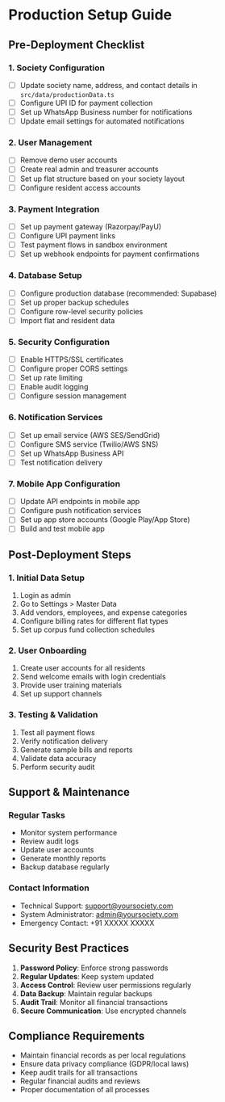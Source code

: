 # Production Setup Guide

## Pre-Deployment Checklist

### 1. Society Configuration
- [ ] Update society name, address, and contact details in `src/data/productionData.ts`
- [ ] Configure UPI ID for payment collection
- [ ] Set up WhatsApp Business number for notifications
- [ ] Update email settings for automated notifications

### 2. User Management
- [ ] Remove demo user accounts
- [ ] Create real admin and treasurer accounts
- [ ] Set up flat structure based on your society layout
- [ ] Configure resident access accounts

### 3. Payment Integration
- [ ] Set up payment gateway (Razorpay/PayU)
- [ ] Configure UPI payment links
- [ ] Test payment flows in sandbox environment
- [ ] Set up webhook endpoints for payment confirmations

### 4. Database Setup
- [ ] Configure production database (recommended: Supabase)
- [ ] Set up proper backup schedules
- [ ] Configure row-level security policies
- [ ] Import flat and resident data

### 5. Security Configuration
- [ ] Enable HTTPS/SSL certificates
- [ ] Configure proper CORS settings
- [ ] Set up rate limiting
- [ ] Enable audit logging
- [ ] Configure session management

### 6. Notification Services
- [ ] Set up email service (AWS SES/SendGrid)
- [ ] Configure SMS service (Twilio/AWS SNS)
- [ ] Set up WhatsApp Business API
- [ ] Test notification delivery

### 7. Mobile App Configuration
- [ ] Update API endpoints in mobile app
- [ ] Configure push notification services
- [ ] Set up app store accounts (Google Play/App Store)
- [ ] Build and test mobile app

## Post-Deployment Steps

### 1. Initial Data Setup
1. Login as admin
2. Go to Settings > Master Data
3. Add vendors, employees, and expense categories
4. Configure billing rates for different flat types
5. Set up corpus fund collection schedules

### 2. User Onboarding
1. Create user accounts for all residents
2. Send welcome emails with login credentials
3. Provide user training materials
4. Set up support channels

### 3. Testing & Validation
1. Test all payment flows
2. Verify notification delivery
3. Generate sample bills and reports
4. Validate data accuracy
5. Perform security audit

## Support & Maintenance

### Regular Tasks
- Monitor system performance
- Review audit logs
- Update user accounts
- Generate monthly reports
- Backup database regularly

### Contact Information
- Technical Support: support@yoursociety.com
- System Administrator: admin@yoursociety.com
- Emergency Contact: +91 XXXXX XXXXX

## Security Best Practices

1. **Password Policy**: Enforce strong passwords
2. **Regular Updates**: Keep system updated
3. **Access Control**: Review user permissions regularly
4. **Data Backup**: Maintain regular backups
5. **Audit Trail**: Monitor all financial transactions
6. **Secure Communication**: Use encrypted channels

## Compliance Requirements

- Maintain financial records as per local regulations
- Ensure data privacy compliance (GDPR/local laws)
- Keep audit trails for all transactions
- Regular financial audits and reviews
- Proper documentation of all processes
